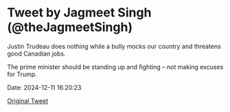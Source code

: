# Tweet by Jagmeet Singh (@theJagmeetSingh)

Justin Trudeau does nothing while a bully mocks our country and threatens good Canadian jobs. 

The prime minister should be standing up and fighting – not making excuses for Trump.

Date: 2024-12-11 16:20:23

[Original Tweet](https://x.com/theJagmeetSingh/status/1866880722973143409)
